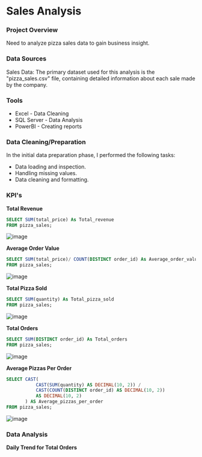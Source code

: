 # Sales Analysis

### Project Overview

Need to analyze pizza sales data to gain business insight.

### Data Sources

Sales Data: The primary dataset used for this analysis is the "pizza_sales.csv" file, containing detailed information about each sale made by the company.

### Tools

- Excel - Data Cleaning
- SQL Server - Data Analysis
- PowerBI - Creating reports

### Data Cleaning/Preparation

In the initial data preparation phase, I performed the following tasks:

- Data loading and inspection.
- Handling missing values.
- Data cleaning and formatting.

### KPI's

**Total Revenue**
```SQL
SELECT SUM(total_price) As Total_revenue
FROM pizza_sales;
```
![image](https://github.com/user-attachments/assets/0299fb25-b0f5-4045-a616-3029f096ba5f)

**Average Order Value**
```SQL
SELECT SUM(total_price)/ COUNT(DISTINCT order_id) As Average_order_value
FROM pizza_sales;
```
![image](https://github.com/user-attachments/assets/5fb38c11-6ec4-4b33-9c2a-f3d4499225de)

**Total Pizza Sold**
```SQL
SELECT SUM(quantity) As Total_pizza_sold
FROM pizza_sales;
```
![image](https://github.com/user-attachments/assets/17f0de25-95e2-4abe-ac45-6f6ac61f645a)

**Total Orders**
```SQL
SELECT SUM(DISTINCT order_id) As Total_orders
FROM pizza_sales;
```
![image](https://github.com/user-attachments/assets/d967200f-7879-4c44-954a-af45b7f4baf4)


**Average Pizzas Per Order**
```SQL
SELECT CAST(
           CAST(SUM(quantity) AS DECIMAL(10, 2)) /
           CAST(COUNT(DISTINCT order_id) AS DECIMAL(10, 2)) 
           AS DECIMAL(10, 2)
       ) AS Average_pizzas_per_order
FROM pizza_sales;
```
![image](https://github.com/user-attachments/assets/c5c8dd51-1e79-458f-ab83-70a236304862)

### Data Analysis
**Daily Trend for Total Orders**
